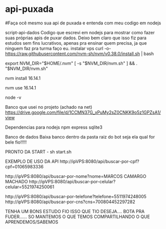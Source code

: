 # api-puxada
#Faça ocê mesmo sua api de puxada e entenda com  meu codigo em nodejs


script-api-dados
Codigo que escrevi em nodejs para mostrar como fazer suas próprias apis de puxar dados.
Deixo bem claro que isso fiz para estudos sem fins lucrativos, apenas pra ensinar quem precisa, ja que ninguem faz pra turma faço eu.
instalar vps
curl -o- https://raw.githubusercontent.com/nvm-sh/nvm/v0.38.0/install.sh | bash

export NVM_DIR="$HOME/.nvm" [ -s "$NVM_DIR/nvm.sh" ] && . "$NVM_DIR/nvm.sh"

nvm install 16.14.1

nvm use 16.14.1

node -v

Banco que usei no projeto (achado na net)
https://drive.google.com/file/d/1CCMN37G_xPuMy2sZ0CNKK9o5z1GPZsA1/view

Dependencias para nodejs
npm express sqlite3

Banco de dados
Baixa banco dentro da pasta raiz do bot seja ela qual for bele fio!!!!!

PRONTO DA START - sh start.sh

EXEMPLO DE USO DA API
http://ipVPS:8080/api/buscar-por-cpf?cpf=01065983336

http://ipVPS:8080/api/buscar-por-nome?nome=MARCOS CAMARGO MACHADO http://ipVPS:8080/api/buscar-por-celular?celular=5521974250061

http://ipVPS:8080/api/buscar-por-telefone?telefone=5511974248005 http://ipVPS:8080/api/buscar-por-cns?cns=700804452297282

TENHA UM BONS ESTUDO FIO ISSO QUE TIO DESEJA.... BOTA PRA FUDER...... SO MANTEMOS O QUE TEMOS COMPARTILHANDO O QUE APRENDEMOS/SABEMOS

